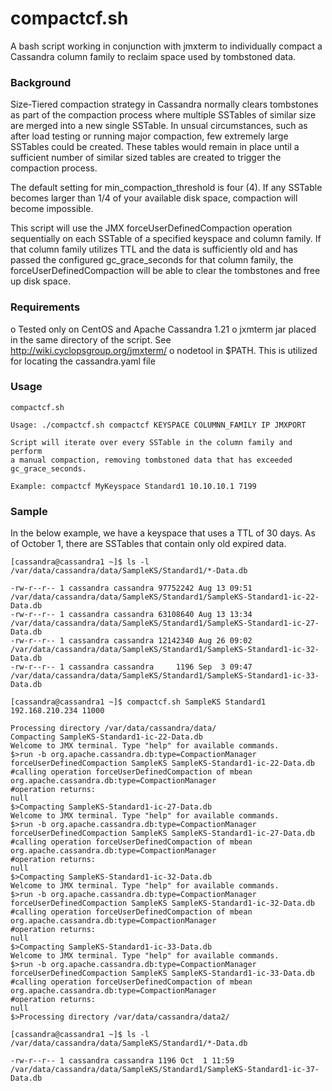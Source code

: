 compactcf.sh
======================

A bash script working in conjunction with jmxterm to individually compact a Cassandra column family to reclaim
space used by tombstoned data.

### Background

Size-Tiered compaction strategy in Cassandra normally clears tombstones as part of the compaction process where multiple SSTables of similar size are merged into a new single SSTable.  In unsual circumstances, such as after load testing or running major compaction, few extremely large SSTables could be created. These tables would remain in place until a sufficient number of similar sized tables are created to trigger the compaction process. 

The default setting for min_compaction_threshold is four (4).  If any SSTable becomes larger than 1/4 of your available disk space, compaction will become impossible.

This script will use the JMX forceUserDefinedCompaction operation sequentially on each SSTable of a specified keyspace and column family.  If that column family utilizes TTL and the data is sufficiently old and has passed the configured gc_grace_seconds for that column family, the forceUserDefinedCompaction will be able to clear the tombstones and free up disk space.

### Requirements

o Tested only on CentOS and Apache Cassandra 1.21
o jxmterm jar placed in the same directory of the script.  See http://wiki.cyclopsgroup.org/jmxterm/
o nodetool in $PATH.  This is utilized for locating the cassandra.yaml file

### Usage
```
compactcf.sh

Usage: ./compactcf.sh compactcf KEYSPACE COLUMNN_FAMILY IP JMXPORT

Script will iterate over every SSTable in the column family and perform
a manual compaction, removing tombstoned data that has exceeded gc_grace_seconds.

Example: compactcf MyKeyspace Standard1 10.10.10.1 7199
```

### Sample

In the below example, we have a keyspace that uses a TTL of 30 days.  As of October 1, there are SSTables that contain only old expired data.

```
[cassandra@cassandra1 ~]$ ls -l /var/data/cassandra/data/SampleKS/Standard1/*-Data.db

-rw-r--r-- 1 cassandra cassandra 97752242 Aug 13 09:51 /var/data/cassandra/data/SampleKS/Standard1/SampleKS-Standard1-ic-22-Data.db
-rw-r--r-- 1 cassandra cassandra 63108640 Aug 13 13:34 /var/data/cassandra/data/SampleKS/Standard1/SampleKS-Standard1-ic-27-Data.db
-rw-r--r-- 1 cassandra cassandra 12142340 Aug 26 09:02 /var/data/cassandra/data/SampleKS/Standard1/SampleKS-Standard1-ic-32-Data.db
-rw-r--r-- 1 cassandra cassandra     1196 Sep  3 09:47 /var/data/cassandra/data/SampleKS/Standard1/SampleKS-Standard1-ic-33-Data.db

[cassandra@cassandra1 ~]$ compactcf.sh SampleKS Standard1 192.168.210.234 11000

Processing directory /var/data/cassandra/data/
Compacting SampleKS-Standard1-ic-22-Data.db
Welcome to JMX terminal. Type "help" for available commands.
$>run -b org.apache.cassandra.db:type=CompactionManager forceUserDefinedCompaction SampleKS SampleKS-Standard1-ic-22-Data.db
#calling operation forceUserDefinedCompaction of mbean org.apache.cassandra.db:type=CompactionManager
#operation returns:
null
$>Compacting SampleKS-Standard1-ic-27-Data.db
Welcome to JMX terminal. Type "help" for available commands.
$>run -b org.apache.cassandra.db:type=CompactionManager forceUserDefinedCompaction SampleKS SampleKS-Standard1-ic-27-Data.db
#calling operation forceUserDefinedCompaction of mbean org.apache.cassandra.db:type=CompactionManager
#operation returns:
null
$>Compacting SampleKS-Standard1-ic-32-Data.db
Welcome to JMX terminal. Type "help" for available commands.
$>run -b org.apache.cassandra.db:type=CompactionManager forceUserDefinedCompaction SampleKS SampleKS-Standard1-ic-32-Data.db
#calling operation forceUserDefinedCompaction of mbean org.apache.cassandra.db:type=CompactionManager
#operation returns:
null
$>Compacting SampleKS-Standard1-ic-33-Data.db
Welcome to JMX terminal. Type "help" for available commands.
$>run -b org.apache.cassandra.db:type=CompactionManager forceUserDefinedCompaction SampleKS SampleKS-Standard1-ic-33-Data.db
#calling operation forceUserDefinedCompaction of mbean org.apache.cassandra.db:type=CompactionManager
#operation returns:
null
$>Processing directory /var/data/cassandra/data2/

[cassandra@cassandra1 ~]$ ls -l /var/data/cassandra/data/SampleKS/Standard1/*-Data.db

-rw-r--r-- 1 cassandra cassandra 1196 Oct  1 11:59 /var/data/cassandra/data/SampleKS/Standard1/SampleKS-Standard1-ic-37-Data.db
```